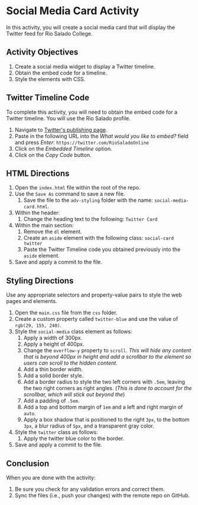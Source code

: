 # Social Media Card Activity
In this activity, you will create a social media card that will display the Twitter feed for Rio Salado College.

## Activity Objectives
1. Create a social media widget to display a Twitter timeline.
2. Obtain the embed code for a timeline.
3. Style the elements with CSS.

## Twitter Timeline Code
To complete this activity, you will need to obtain the embed code for a Twitter timeline. You will use the Rio Salado profile.
1. Navigate to [Twitter's publishing page](https://publish.twitter.com/#).
2. Paste in the following URL into the *What would you like to embed?* field and press *Enter*: `https://twitter.com/RioSaladoOnline`
3. Click on the *Embedded Timeline* option.
4. Click on the *Copy Code* button.

## HTML Directions
1. Open the `index.html` file within the root of the repo.
2. Use the `Save As` command to save a new file.
   1. Save the file to the `adv-styling` folder with the name: `social-media-card.html`.
3. Within the header:
   1. Change the heading text to the following: `Twitter Card`
4. Within the main section:
   1. Remove the `dl` element.
   2. Create an `aside` element with the following class: `social-card twitter`
   3. Paste the Twitter Timeline code you obtained previously into the `aside` element.
5. Save and apply a commit to the file.

## Styling Directions
Use any appropriate selectors and property-value pairs to style the web pages and elements.

1. Open the `main.css` file from the `css` folder.
2. Create a custom property called `twitter-blue` and use the value of `rgb(29, 155, 240)`.
3. Style the `social-media` class element as follows:
   1. Apply a width of 300px.
   2. Apply a height of 400px.
   3. Change the `overflow-y` property to `scroll`. *This will hide any content that is beyond 400px in height and add a scrollbar to the element so users can scroll to the hidden content.*
   4. Add a thin border width.
   5. Add a solid border style.
   6. Add a border radius to style the two left corners with `.5em`, leaving the two right corners as right angles. (*This is done to account for the scrollbar, which will stick out beyond the*)
   7. Add a padding of `.5em`.
   8. Add a top and bottom margin of `1em` and a left and right margin of `auto`.
   9. Apply a box shadow that is positioned to the right `3px`, to the bottom `3px`, a blur radius of `5px`, and a transparent gray color.
4. Style the `twitter` class as follows:
   1. Apply the twitter blue color to the border.
5. Save and apply a commit to the file.

## Conclusion
When you are done with the activity:
1. Be sure you check for any validation errors and correct them.
2. Sync the files (i.e., push your changes) with the remote repo on GitHub.